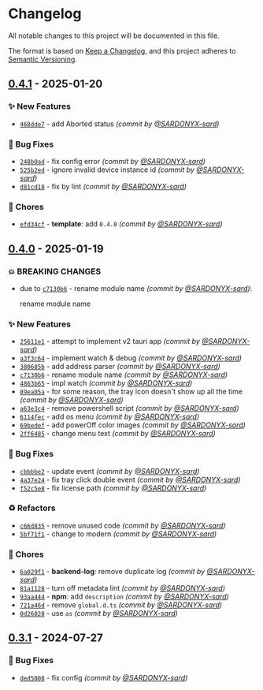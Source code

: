 # Changelog
All notable changes to this project will be documented in this file.

The format is based on [Keep a Changelog](https://keepachangelog.com/en/1.0.0/),
and this project adheres to [Semantic Versioning](https://semver.org/spec/v2.0.0.html).

## [0.4.1] - 2025-01-20
### :sparkles: New Features
- [`468dde7`](https://github.com/SARDONYX-sard/bluetooth-battery-monitor/commit/468dde7957aca6e8987dc6886b90ac587a705184) - add Aborted status *(commit by [@SARDONYX-sard](https://github.com/SARDONYX-sard))*

### :bug: Bug Fixes
- [`248b0ad`](https://github.com/SARDONYX-sard/bluetooth-battery-monitor/commit/248b0ad6205588632ea660f84c52a7c1eba332dc) - fix config error *(commit by [@SARDONYX-sard](https://github.com/SARDONYX-sard))*
- [`525b2ed`](https://github.com/SARDONYX-sard/bluetooth-battery-monitor/commit/525b2ed991a28334a26b46a62a88bae7e97c1a66) - ignore invalid device instance id *(commit by [@SARDONYX-sard](https://github.com/SARDONYX-sard))*
- [`d81cd18`](https://github.com/SARDONYX-sard/bluetooth-battery-monitor/commit/d81cd18c68301b5f02f3de059c4b427b6604dad2) - fix by lint *(commit by [@SARDONYX-sard](https://github.com/SARDONYX-sard))*

### :wrench: Chores
- [`efd34cf`](https://github.com/SARDONYX-sard/bluetooth-battery-monitor/commit/efd34cf2937200acd7025ccb5421c5c5785efffc) - **template**: add `0.4.0` *(commit by [@SARDONYX-sard](https://github.com/SARDONYX-sard))*


## [0.4.0] - 2025-01-19
### :boom: BREAKING CHANGES
- due to [`c7130b6`](https://github.com/SARDONYX-sard/bluetooth-battery-monitor/commit/c7130b62e819226bb93f689345c07e6ce5f3d469) - rename module name *(commit by [@SARDONYX-sard](https://github.com/SARDONYX-sard))*:

  rename module name


### :sparkles: New Features
- [`25611e1`](https://github.com/SARDONYX-sard/bluetooth-battery-monitor/commit/25611e1ccc7fcf3f24f1329fad63081492f6cdc6) - attempt to implement v2 tauri app *(commit by [@SARDONYX-sard](https://github.com/SARDONYX-sard))*
- [`a3f3c64`](https://github.com/SARDONYX-sard/bluetooth-battery-monitor/commit/a3f3c645627c0fae197e09b308343c0d73b43768) - implement watch & debug *(commit by [@SARDONYX-sard](https://github.com/SARDONYX-sard))*
- [`380685b`](https://github.com/SARDONYX-sard/bluetooth-battery-monitor/commit/380685bf7f3222505b97508c2f4d77d062cbe0f9) - add address parser *(commit by [@SARDONYX-sard](https://github.com/SARDONYX-sard))*
- [`c7130b6`](https://github.com/SARDONYX-sard/bluetooth-battery-monitor/commit/c7130b62e819226bb93f689345c07e6ce5f3d469) - rename module name *(commit by [@SARDONYX-sard](https://github.com/SARDONYX-sard))*
- [`4863b65`](https://github.com/SARDONYX-sard/bluetooth-battery-monitor/commit/4863b654e8b714de6b97820980067236a313474b) - impl watch *(commit by [@SARDONYX-sard](https://github.com/SARDONYX-sard))*
- [`89ea05a`](https://github.com/SARDONYX-sard/bluetooth-battery-monitor/commit/89ea05a3888d17449819177d77919a95ba6442c5) - for some reason, the tray icon doesn't show up all the time *(commit by [@SARDONYX-sard](https://github.com/SARDONYX-sard))*
- [`a63e3c4`](https://github.com/SARDONYX-sard/bluetooth-battery-monitor/commit/a63e3c4b241d58a851dc4814e1d091dfd98ade4f) - remove powershell script *(commit by [@SARDONYX-sard](https://github.com/SARDONYX-sard))*
- [`6114fec`](https://github.com/SARDONYX-sard/bluetooth-battery-monitor/commit/6114fec6cd52f99f5caa71e49fad2e83f51295e3) - add os menu *(commit by [@SARDONYX-sard](https://github.com/SARDONYX-sard))*
- [`69bedef`](https://github.com/SARDONYX-sard/bluetooth-battery-monitor/commit/69bedef683cc0bc67b79b6c5af6540b8cbceda39) - add powerOff color images *(commit by [@SARDONYX-sard](https://github.com/SARDONYX-sard))*
- [`2ff6485`](https://github.com/SARDONYX-sard/bluetooth-battery-monitor/commit/2ff648562e5e4fe4d42005ced3b0eab0c5da1f0a) - change menu text *(commit by [@SARDONYX-sard](https://github.com/SARDONYX-sard))*

### :bug: Bug Fixes
- [`cbbbbe2`](https://github.com/SARDONYX-sard/bluetooth-battery-monitor/commit/cbbbbe2003c46b809a1e6540d268ca546d947cce) - update event *(commit by [@SARDONYX-sard](https://github.com/SARDONYX-sard))*
- [`4a37e24`](https://github.com/SARDONYX-sard/bluetooth-battery-monitor/commit/4a37e24440c3b577c37c3587a6d37356db401ef3) - fix tray click double event *(commit by [@SARDONYX-sard](https://github.com/SARDONYX-sard))*
- [`f52c5e8`](https://github.com/SARDONYX-sard/bluetooth-battery-monitor/commit/f52c5e88b13f2cef7908565131f30bb7084ca780) - fix license path *(commit by [@SARDONYX-sard](https://github.com/SARDONYX-sard))*

### :recycle: Refactors
- [`c66d835`](https://github.com/SARDONYX-sard/bluetooth-battery-monitor/commit/c66d835c48afecfe28e513a024a3e013b696f6fd) - remove unused code *(commit by [@SARDONYX-sard](https://github.com/SARDONYX-sard))*
- [`5bf71f1`](https://github.com/SARDONYX-sard/bluetooth-battery-monitor/commit/5bf71f1679e1de25562696845cbad153078e7739) - change to modern *(commit by [@SARDONYX-sard](https://github.com/SARDONYX-sard))*

### :wrench: Chores
- [`6a029f1`](https://github.com/SARDONYX-sard/bluetooth-battery-monitor/commit/6a029f184b082390c367862e8da7547a0d4a425f) - **backend-log**: remove duplicate log *(commit by [@SARDONYX-sard](https://github.com/SARDONYX-sard))*
- [`81a1128`](https://github.com/SARDONYX-sard/bluetooth-battery-monitor/commit/81a11284757ba688accf1db67dbb974bae12db24) - turn off metadata lint *(commit by [@SARDONYX-sard](https://github.com/SARDONYX-sard))*
- [`93aa444`](https://github.com/SARDONYX-sard/bluetooth-battery-monitor/commit/93aa444c9705e5a0e698b333dbf0a4c2b6bb527d) - **npm**: add `description` *(commit by [@SARDONYX-sard](https://github.com/SARDONYX-sard))*
- [`721a46d`](https://github.com/SARDONYX-sard/bluetooth-battery-monitor/commit/721a46d2b1466e133647cbe1c093706559b1a82f) - remove `global.d.ts` *(commit by [@SARDONYX-sard](https://github.com/SARDONYX-sard))*
- [`0d26028`](https://github.com/SARDONYX-sard/bluetooth-battery-monitor/commit/0d260286c79c76cc1000a420c7522098489a2b0f) - use `as` *(commit by [@SARDONYX-sard](https://github.com/SARDONYX-sard))*


## [0.3.1] - 2024-07-27
### :bug: Bug Fixes
- [`ded5008`](https://github.com/SARDONYX-sard/bluetooth-battery-monitor/commit/ded5008c07c42fef81ed58335fcf26d9843db2f1) - fix config *(commit by [@SARDONYX-sard](https://github.com/SARDONYX-sard))*

[0.3.1]: https://github.com/SARDONYX-sard/bluetooth-battery-monitor/compare/0.3.0...0.3.1
[0.4.0]: https://github.com/SARDONYX-sard/bluetooth-battery-monitor/compare/0.3.1...0.4.0
[0.4.1]: https://github.com/SARDONYX-sard/bluetooth-battery-monitor/compare/0.4.0...0.4.1
